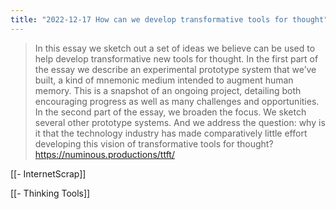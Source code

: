 ```yaml
---
title: "2022-12-17 How can we develop transformative tools for thought"
---
```



>  In this essay we sketch out a set of ideas we believe can be used to help develop transformative new tools for thought. In the first part of the essay we describe an experimental prototype system that we’ve built, a kind of mnemonic medium intended to augment human memory. This is a snapshot of an ongoing project, detailing both encouraging progress as well as many challenges and opportunities. In the second part of the essay, we broaden the focus. We sketch several other prototype systems. And we address the question: why is it that the technology industry has made comparatively little effort developing this vision of transformative tools for thought? 
https://numinous.productions/ttft/

[[- InternetScrap]]

[[- Thinking Tools]]